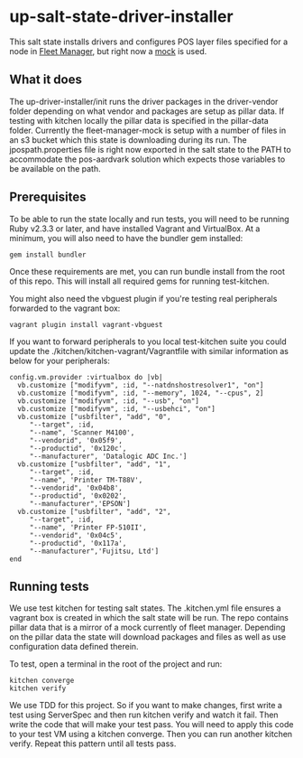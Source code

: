 # up-salt-state-driver-installer

This salt state installs drivers and configures POS layer files specified for a node in [Fleet Manager](https://github.com/extenda/fleet-manager-api), but right now a [mock](https://github.com/extenda/fleet-manager-mock) is used.

## What it does

The up-driver-installer/init runs the driver packages in the driver-vendor folder depending on what vendor and packages are setup as pillar data.
If testing with kitchen locally the pillar data is specified in the pillar-data folder. Currently the fleet-manager-mock is setup with a number of files in an s3 bucket which this state is downloading during its run. The jpospath.properties file is right now exported in the salt state to the PATH to accommodate the pos-aardvark solution which expects those variables to be available on the path.

## Prerequisites

To be able to run the state locally and run tests, you will need to be running Ruby v2.3.3 or later, and have installed Vagrant and VirtualBox. At a minimum, you will also need to have the bundler gem installed:
```
gem install bundler
```
Once these requirements are met, you can run bundle install from the root of this repo. This will install all required gems for running test-kitchen.

You might also need the vbguest plugin if you're testing real peripherals forwarded to the vagrant box:
```
vagrant plugin install vagrant-vbguest
```

If you want to forward peripherals to you local test-kitchen suite you could update the ./kitchen/kitchen-vagrant/Vagrantfile with similar information as below for your peripherals:
```
config.vm.provider :virtualbox do |vb|
  vb.customize ["modifyvm", :id, "--natdnshostresolver1", "on"]
  vb.customize ["modifyvm", :id, "--memory", 1024, "--cpus", 2]
  vb.customize ["modifyvm", :id, "--usb", "on"]
  vb.customize ["modifyvm", :id, "--usbehci", "on"]
  vb.customize ["usbfilter", "add", "0",
     "--target", :id,
     "--name", 'Scanner M4100',
     "--vendorid", '0x05f9',
     "--productid", '0x120c',
     "--manufacturer", 'Datalogic ADC Inc.']
  vb.customize ["usbfilter", "add", "1",
     "--target", :id,
     "--name", 'Printer TM-T88V',
     "--vendorid", '0x04b8',
     "--productid", '0x0202',
     "--manufacturer",'EPSON']
  vb.customize ["usbfilter", "add", "2",
     "--target", :id,
     "--name", 'Printer FP-510II',
     "--vendorid", '0x04c5',
     "--productid", '0x117a',
     "--manufacturer",'Fujitsu, Ltd']
end
```

## Running tests

We use test kitchen for testing salt states. The .kitchen.yml file ensures a vagrant box is created in which the salt state will be run. The repo contains pillar data that is a mirror of a mock currently of fleet manager. Depending on the pillar data the state will download packages and files as well as use configuration data defined therein.

To test, open a terminal in the root of the project and run:
```
kitchen converge
kitchen verify
```

We use TDD for this project. So if you want to make changes, first write a test using ServerSpec and then run kitchen verify and watch it fail. Then write the code that will make your test pass. You will need to apply this code to your test VM using a kitchen converge. Then you can run another kitchen verify. Repeat this pattern until all tests pass.

